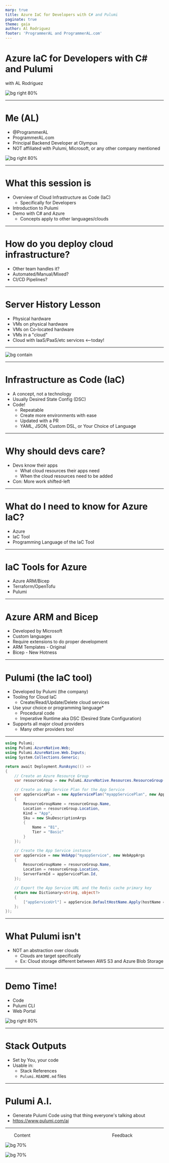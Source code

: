```yaml
---
marp: true
title: Azure IaC for Developers with C# and Pulumi
paginate: true
theme: gaia
author: Al Rodriguez
footer: 'ProgrammerAL and ProgrammerAL.com'
---
```


# Azure IaC for Developers with C# and Pulumi

with AL Rodriguez

![bg right 80%](presentation-images/presentation_link_qrcode.png)

---

# Me (AL)

- @ProgrammerAL
- ProgrammerAL.com
- Principal Backend Developer at Olympus
- NOT affiliated with Pulumi, Microsoft, or any other company mentioned

![bg right 80%](presentation-images/presentation_link_qrcode.png)

---

# What this session is

- Overview of Cloud Infrastructure as Code (IaC) 
  - Specifically for Developers
- Introduction to Pulumi
- Demo with C# and Azure
  - Concepts apply to other languages/clouds

---

# How do you deploy cloud infrastructure?

- Other team handles it?
- Automated/Manual/Mixed?
- CI/CD Pipelines?

---

# Server History Lesson

- Physical hardware
- VMs on physical hardware
- VMs on Co-located hardware
- VMs in a "cloud"
- Cloud with IaaS/PaaS/etc services <--today!

---

![bg contain](presentation-images/padme-meme.jpg)

---

# Infrastructure as Code (IaC)

- A concept, not a technology
- Usually Desired State Config (DSC)
- Code!
  - Repeatable
  - Create more environments with ease
  - Updated with a PR
  - YAML, JSON, Custom DSL, or Your Choice of Language

---

# Why should devs care?

- Devs know their apps
  - What cloud resources their apps need
  - When the cloud resources need to be added
- Con: More work shifted-left

---

# What do I need to know for Azure IaC?

- Azure
- IaC Tool
- Programming Language of the IaC Tool

---

# IaC Tools for Azure

- Azure ARM/Bicep
- Terraform/OpenTofu
- Pulumi

---

# Azure ARM and Bicep

- Developed by Microsoft
- Custom languages
- Require extensions to do proper development
- ARM Templates - Original
- Bicep - New Hotness

---

# Pulumi (the IaC tool)

- Developed by Pulumi (the company)
- Tooling for Cloud IaC
  - Create/Read/Update/Delete cloud services
- Use your choice or programming language*
  - Procedural code
  - Imperative Runtime aka DSC (Desired State Configuration)
- Supports all major cloud providers
  - Many other providers too!

---
```csharp
using Pulumi;
using Pulumi.AzureNative.Web;
using Pulumi.AzureNative.Web.Inputs;
using System.Collections.Generic;

return await Deployment.RunAsync(() =>
{
    // Create an Azure Resource Group
    var resourceGroup = new Pulumi.AzureNative.Resources.ResourceGroup("myresourceGroup");

    // Create an App Service Plan for the App Service
    var appServicePlan = new AppServicePlan("myappServicePlan", new AppServicePlanArgs
    {
        ResourceGroupName = resourceGroup.Name,
        Location = resourceGroup.Location,
        Kind = "App",
        Sku = new SkuDescriptionArgs
        {
            Name = "B1",
            Tier = "Basic"
        }
    });

    // Create the App Service instance
    var appService = new WebApp("myappService", new WebAppArgs
    {
        ResourceGroupName = resourceGroup.Name,
        Location = resourceGroup.Location,
        ServerFarmId = appServicePlan.Id,
    });

    // Export the App Service URL and the Redis cache primary key
    return new Dictionary<string, object?>
    {
        ["appServiceUrl"] = appService.DefaultHostName.Apply(hostName => $"https://{hostName}"),
    };
});
```
---

# What Pulumi isn't

- NOT an abstraction over clouds
  - Clouds are target specifically
  - Ex: Cloud storage different between AWS S3 and Azure Blob Storage

---

# Demo Time!

- Code
- Pulumi CLI
- Web Portal

![bg right 80%](diagrams/demo-app.svg)

---

# Stack Outputs

- Set by You, your code
- Usable in:
  - Stack References
  - `Pulumi.README.md` files

---

# Pulumi A.I.

- Generate Pulumi Code using that thing everyone's talking about
- https://www.pulumi.com/ai

---

&nbsp;&nbsp;&nbsp;&nbsp;&nbsp;&nbsp;&nbsp;Content &nbsp;&nbsp;&nbsp;&nbsp;&nbsp;&nbsp;&nbsp;&nbsp;&nbsp;&nbsp;&nbsp;&nbsp;&nbsp;&nbsp;&nbsp;&nbsp;&nbsp;&nbsp;&nbsp;&nbsp;&nbsp;&nbsp;&nbsp;&nbsp;&nbsp;&nbsp;&nbsp;&nbsp;&nbsp;&nbsp;&nbsp;&nbsp;&nbsp;&nbsp;&nbsp;&nbsp;&nbsp;&nbsp;&nbsp;&nbsp;&nbsp;&nbsp;&nbsp;&nbsp;&nbsp;&nbsp;&nbsp;&nbsp;&nbsp;&nbsp;&nbsp;&nbsp;&nbsp;&nbsp;&nbsp;&nbsp;&nbsp;&nbsp;&nbsp;&nbsp;&nbsp;&nbsp;&nbsp;&nbsp;&nbsp;Feedback

![bg 70%](presentation-images/presentation_link_qrcode.png)

![bg 70%](presentation-images/feedback-qr-code.png)

